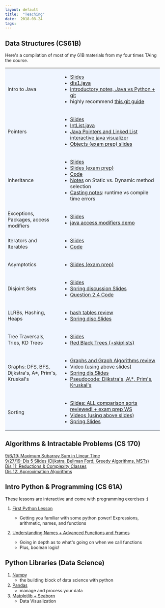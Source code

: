 ```yaml
---
layout: default
title:  "Teaching"
date:  2018-08-24
tags: 
---
```

## Data Structures (CS61B)
Here's a compilation of most of my 61B materials from my four times TAing the course.

<table style="background-color: #eff5ff; width: 100%">
	<colgroup>
       <col span="1" style="width: 35%; text-align: center">
       <col span="1" style="width: 65%;">
    </colgroup>
    <tbody>
	<tr>
		<td>
			Intro to Java
		</td>
		<td>
			<ul>
				<li>
					<a href="https://docs.google.com/presentation/d/1KuUHjhJdfVghnj-5b9y8KILx4ML3vfuo0dcOFuNC7aw/edit?usp=sharing)">Slides</a>
				</li>
				<li>
					<a href="materials/dis1.java">dis1.java</a>
				</li>
				<li>
					<a href="disc1">introductory notes, Java vs Python + git</a>
				</li>
				<li>
					highly recommend <a href="https://sp18.datastructur.es/materials/guides/using-git.html" target="blank">this git guide</a>
				</li>
			</ul>
		</td>
	</tr>
	<tr>
		<td>
			Pointers
		</td>
		<td>
			<ul>
				<li>
					<a href="https://docs.google.com/presentation/d/1vMhs9htHpCd4Du-IqC4mUsH4yZ05dS5XTNS8ZGwAFx8/edit?usp=sharing" target="blank">Slides</a>
				</li>
				<li>
					<a href="materials/IntList.java" target="blank">IntList.java</a>
				</li>
				<li>
					<a href="http://goo.gl/p86KnB" target="blank">Java Pointers and Linked List interactive java visualizer</a>
				</li>
				<li>
					<a href="https://docs.google.com/presentation/d/1NWluekE7Yp_LxQMPmg0u6FGg_SsDAdCNJFOwew9XOGw/edit?usp=sharing" target="blank">Objects (exam prep) slides</a>
				</li>
			</ul>
		</td>
	</tr>
	<tr>
		<td>
			Inheritance
		</td>
		<td>
			<ul>
				<li>
					<a href="https://docs.google.com/presentation/d/1fHOE9-U193rtBDfpnY45NZis0DQBpiodnpLNldM7utY/edit?usp=sharing" target="blank">Slides</a>
				</li>
				<li>
					<a href="https://docs.google.com/presentation/d/14voC3z2YAJ4MwJzifQ7DZOB4aESMouuevfan0-u33ZY/edit?usp=sharing" target="blank">Slides (exam prep)</a>
				</li>
				<li>
					<a href="materials/dis4.zip" target="blank">Code</a>
				</li>
				<li>
					<a href="https://inst.eecs.berkeley.edu/~cs61bl/su15/materials/guides/static-dynamic.pdf" target="blank">Notes</a> on Static vs. Dynamic method selection
				</li>
				<li>
					<a href="casting">Casting notes</a>: runtime vs compile time errors
				</li>
			</ul>
		</td>
	</tr>
	<tr>
		<td>
			Exceptions, Packages, access modifiers
		</td>
		<td>
			<ul>
				<li>
					<a href="https://docs.google.com/presentation/d/1o1PNx3MGgkSuvMaym_JR-3wK6xWhBxXO2U8G-81yvQ8/edit?usp=sharingg">Slides</a>
				</li>
				<li>
					<a href="materials/sp20dis6javademo.zip" target="blank">java access modifiers demo</a>
				</li>
			</ul>
		</td>
	</tr>
	<tr>
		<td>
			Iterators and Iterables
		</td>
		<td>
			<ul>
				<li>
					<a href="https://docs.google.com/presentation/d/1cQ4t5LTpkrDurPBsS1Ew6kRPv3MP16eld-UcnJrVGJE/edit?usp=sharing" target="blank">Slides</a>
				</li>
				<li>
					<a href="materials/dis5.zip" target="blank">Code</a>
				</li>
			</ul>
		</td>
	</tr>
		<tr>
		<td>
			Asymptotics
		</td>
		<td>
			<ul>
				<li>
					<a href="https://docs.google.com/presentation/d/18rq4atXnDb8ynLblAQhGwRl1_L_4A_tjjg9dQhCXeZk/edit?usp=sharing" target="blank">Slides (exam prep)</a>
				</li>
			</ul>
		</td>
	</tr>
	<tr>
		<td>
			Disjoint Sets
		</td>
		<td>
			<ul>
				<li>
					<a href="https://docs.google.com/presentation/d/1_Z_hYhp8UqJomweYMLz0yr5nPOJlbsn3Wecj616sd7s/edit?usp=sharing" target="blank">Slides</a>
				</li>
				<li>
					<a href="https://docs.google.com/presentation/d/1s3PTm9IeieeRfW6cRgJquPvDHJ-2UC5DfhQXaxy6MMI/edit?usp=sharing" target="blank">Spring discussion Slides</a>
				</li>
				<li>
					<a href="materials/dis6demo.java" target="blank">Question 2.4 Code</a>
				</li>
			</ul>
		</td>
	</tr>
	<tr>
		<td>
			LLRBs, Hashing, Heaps
		</td>
		<td>
			<ul>
				<li>
					<a href="https://docs.google.com/presentation/d/14mKIgNvDQZau8M9P-rhYfgg_7UBM0KO1Ndur7ent1f4/edit#slide=id.p" target="blank">hash tables review</a>
				</li>
				<li>
					<a href="https://docs.google.com/presentation/d/1HNpkgQ7YYcu-u295hGhW1x5Y-H0Iu8Lok9uktHVe6ac/edit?usp=sharing" target="blank">Spring disc Slides</a>
				</li>
			</ul>
		</td>
	</tr>
	<tr>
		<td>
			Tree Traversals, Tries, KD Trees
		</td>
		<td>
			<ul>
				<li>
					<a href="https://docs.google.com/presentation/d/1u_uzUNR8PaN9_DBeJOXDJBLMvh10hG37dlM5SWCkqho/edit?usp=sharing" target="blank">Slides</a>
				</li>
				<li>
					<a href="https://docs.google.com/presentation/d/1vdcqju_lYHZsyyOsx9VibCF7gOf5vji8FbBvfvkICA8/edit?usp=sharing">Red Black Trees (+skiplists)</a>
				</li>
			</ul>
		</td>
	</tr>
	<tr>
		<td>
			Graphs: DFS, BFS, Dijkstra's, A*, Prim's, Kruskal's
		</td>
		<td>
			<ul>
				<li>
					<a href="https://docs.google.com/presentation/d/1VM1O3p7UsTIrwYSKO0fCk8C1-DpIHJQPU-m98S6mbJE/edit?usp=sharing" target="blank">Graphs and Graph Algorithms review</a>
				</li>
				<li>
					<a href="https://youtu.be/o9FuL2xdh28" target="blank">Video (using above slides)</a>
				</li>
				<li>
					<a href="https://docs.google.com/presentation/d/1Vz9n1HrTLFHYWPtJPW6QDxCyj4QA3VRpuYEhRYpz5tk/edit?usp=sharing" target="blank">Spring dis Slides</a>
				</li>
				<li>
					<a href="https://docs.google.com/presentation/d/1wCJBalO3O7-t5OtdgdGUfIxuyqDtR3HYnj7ZvKsj3X8/edit?usp=sharing">Pseudocode: Dijkstra's, A\*, Prim's, Kruskal's</a>
				</li>
			</ul>
		</td>
	</tr>
	<tr>
		<td>
			Sorting
		</td>
		<td>
			<ul>
				<li>
					<a href="https://docs.google.com/presentation/d/10pT6y8PRmYLLg1_Y02MmeTPS0m7W5At9A-eYoH-J-eo/edit?usp=sharing" target="blank">Slides: ALL comparison sorts reviewed! + exam prep WS</a>
				</li>
				<li>
					<a href="https://www.youtube.com/watch?v=U7bQWHhA_B8&list=PLBF_a2oJt-Y8Rm-kClJdciGBbLgLruRiO&index=1" target="blank">Videos (using above slides)</a>
				</li>
				<li>
					<a href="https://docs.google.com/presentation/d/1IW7xn_iN4_U7JSoG4FILkP5-h7hW2yLIy7VzSrBjgF4/edit?usp=sharing" target="blank">Spring Slides</a>
				</li>
			</ul>
		</td>
	</tr>
	</tbody>
</table>

## Algorithms & Intractable Problems (CS 170)
[9/6/19: Maximum Subarray Sum in Linear Time](170dis2)  
[9/27/19: Dis 5 Slides (Dijkstra, Bellman Ford, Greedy Algorithms, MSTs)](https://docs.google.com/presentation/d/1F1QN1jPCeaV70aGrjvIBGkm4X_V36N5LN-8aEbtwzY8/edit?usp=sharing)  
[Dis 11: Reductions & Complexity Classes](https://docs.google.com/presentation/d/1pD5gK_ENKGLQKGP0YlqcTCbBAkIeA6LZWHE6moZVrRk/edit?usp=sharing)  
[Dis 12: Approximation Algorithms](https://docs.google.com/presentation/d/13Ff16w7ovYXL2hBHwgqw-jkpjbJOn8Ggr3Rm6zXa8PA/edit?usp=sharing)

## Intro Python & Programming (CS 61A)

These lessons are interactive and come with programming exercises :)

1. [First Python Lesson](python)
	- Getting you familiar with some python power! Expressions, arithmetic, names, and functions

2. [Understanding Names + Advanced Functions and Frames](python2)
	- Going in depth as to what's going on when we call functions
	- Plus, boolean logic!

## Python Libraries (Data Science)
1. [Numpy](numpy)
	- the building block of data science with python
2. [Pandas](pandas)
	- manage and process your data
3. [Matplotlib + Seaborn](matplotlib)
	- Data Visualization